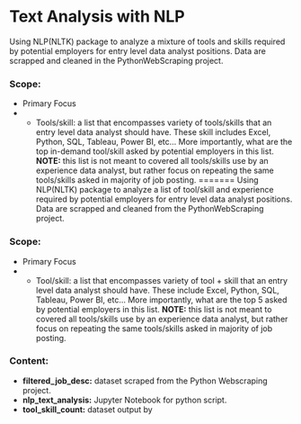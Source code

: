 # Text Analysis with NLP
Using NLP(NLTK) package to analyze a mixture of tools and skills required by potential employers for entry level data analyst positions. Data are scrapped and cleaned in the PythonWebScraping project. 

### Scope:
* Primary Focus
* * Tools/skill: a list that encompasses variety of tools/skills that an entry level data analyst should have. These skill includes Excel, Python, SQL, Tableau, Power BI, etc... More importantly, what are the top in-demand tool/skill asked by potential employers in this list. __NOTE:__ this list is not meant to covered all tools/skills use by an experience data analyst, but rather focus on repeating the same tools/skills asked in majority of job posting. 
=======
Using NLP(NLTK) package to analyze a list of tool/skill and experience required by potential employers for entry level data analyst positions. Data are scrapped and cleaned from the PythonWebScraping project. 

### Scope:
* Primary Focus
* * Tool/skill: a list that encompasses variety of tool + skill that an entry level data analyst should have. These include Excel, Python, SQL, Tableau, Power BI, etc... More importantly, what are the top 5 asked by potential employers in this list. __NOTE:__ this list is not meant to covered all tools/skills use by an experience data analyst, but rather focus on repeating the same tools/skills asked in majority of job posting.  
### Content:
* __filtered_job_desc:__ dataset scraped from the Python Webscraping project. 
* __nlp_text_analysis:__ Jupyter Notebook for python script.
* __tool_skill_count:__ dataset output by 